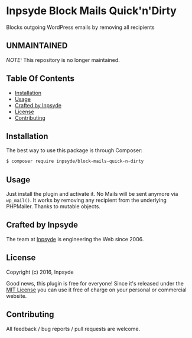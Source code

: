 # Inpsyde Block Mails Quick'n'Dirty

Blocks outgoing WordPress emails by removing all recipients

## UNMAINTAINED

_NOTE:_ This repository is no longer maintained.

## Table Of Contents

* [Installation](#installation)
* [Usage](#usage)
* [Crafted by Inpsyde](#crafted-by-inpsyde)
* [License](#license)
* [Contributing](#contributing)

## Installation

The best way to use this package is through Composer:

```BASH
$ composer require inpsyde/block-mails-quick-n-dirty
```

## Usage

Just install the plugin and activate it. No Mails will be sent anymore via `wp_mail()`. It works by removing any recipient from the underlying PHPMailer. Thanks to mutable objects.

## Crafted by Inpsyde

The team at [Inpsyde](http://inpsyde.com) is engineering the Web since 2006.

## License

Copyright (c) 2016, Inpsyde

Good news, this plugin is free for everyone! Since it's released under the [MIT License](LICENSE) you can use it free of charge on your personal or commercial website.

## Contributing

All feedback / bug reports / pull requests are welcome.
